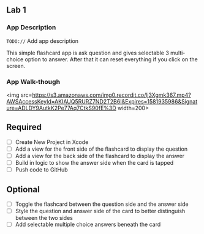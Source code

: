 
## Lab 1

### App Description
`TODO://` Add app description

This simple flashcard app is ask question and gives selectable 3 multi-choice option to answer.
After that it can reset everything if you click on the screen. 

### App Walk-though

<img src=https://s3.amazonaws.com/img0.recordit.co/lj3Xgmk367.mp4?AWSAccessKeyId=AKIAUQ5RURZ7ND2T2B6I&Expires=1581935986&Signature=ADLDY9AutkK2Pe77Aq7CtkS90fE%3D width=200><br>


## Required
- [ ] Create New Project in Xcode
- [ ] Add a view for the front side of the flashcard to display the question
- [ ] Add a view for the back side of the flashcard to display the answer
- [ ] Build in logic to show the answer side when the card is tapped
- [ ] Push code to GitHub
## Optional
- [ ] Toggle the flashcard between the question side and the answer side
- [ ] Style the question and answer side of the card to better distinguish between the two sides
- [ ] Add selectable multiple choice answers beneath the card